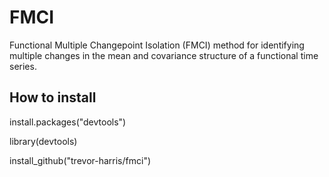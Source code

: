 # FMCI

Functional Multiple Changepoint Isolation (FMCI) method for identifying multiple changes in the mean and covariance structure of a functional time series. 


## How to install
install.packages("devtools")

library(devtools)

install_github("trevor-harris/fmci")
